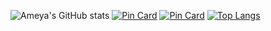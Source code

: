 ![Ameya's GitHub stats](https://github-readme-stats.vercel.app/api?username=ameyagurjar&show_icons=true&theme=dark)
[![Pin Card](https://github-readme-stats.vercel.app/api/pin/?username=ameyagurjar&repo=AmeyBot&theme=dark)](https://github.com/anuraghazra/github-readme-stats)
[![Pin Card](https://github-readme-stats.vercel.app/api/pin/?username=ameyagurjar&repo=device_xiaomi_veux&theme=dark)](https://github.com/anuraghazra/github-readme-stats)
[![Top Langs](https://github-readme-stats.vercel.app/api/top-langs/?username=ameyagurjar&theme=dark&layout=compact)](https://github.com/anuraghazra/github-readme-stats)
